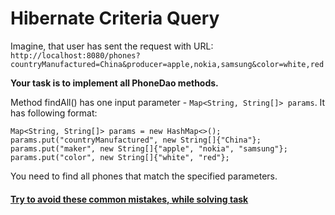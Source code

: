 # Hibernate Criteria Query

Imagine, that user has sent the request with URL: 
`http://localhost:8080/phones?countryManufactured=China&producer=apple,nokia,samsung&color=white,red`

__Your task is to implement all PhoneDao methods.__

Method findAll() has one input parameter - `Map<String, String[]> params`. It has following format:
```text
Map<String, String[]> params = new HashMap<>();
params.put("countryManufactured", new String[]{"China"};
params.put("maker", new String[]{"apple", "nokia", "samsung"};
params.put("color", new String[]{"white", "red"};
```

You need to find all phones that match the specified parameters.

#### [Try to avoid these common mistakes, while solving task](https://mate-academy.github.io/jv-program-common-mistakes/hibernate/criteria-query/criteria_query_checklist)
